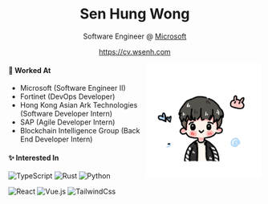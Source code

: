 <div align="center">
<h1>Sen Hung Wong</h1>
<span>Software Engineer @ <a href="https://microsoft.com/">Microsoft</a></span>
<p><a href="https://cv.wsenh.com">https://cv.wsenh.com</a></p>
</div>

<img align="right" src="/assets/me-nobg.png" width="230px" height="230px">

#### 🏢 Worked At

- Microsoft (Software Engineer II)
- Fortinet (DevOps Developer)
- Hong Kong Asian Ark Technologies (Software Developer Intern)
- SAP (Agile Developer Intern)
- Blockchain Intelligence Group (Back End Developer Intern)

#### ✨ Interested In

![TypeScript](https://img.shields.io/badge/-TypeScript-007ACC?style=flat-square&logo=typescript&logoColor=white)
![Rust](https://img.shields.io/badge/-Rust-DEA584?style=flat-square&logo=rust&logoColor=black)
![Python](https://img.shields.io/badge/-Python-FFD343?style=flat-square&logo=python)

![React](https://img.shields.io/badge/-React-23282C?style=flat-square&logo=react)
![Vue.js](https://img.shields.io/badge/-Vue.js-232c3e?style=flat-square&logo=vuedotjs)
![TailwindCss](https://img.shields.io/badge/-TailwindCss-%231a202c?style=flat-square&logo=tailwind-css)
